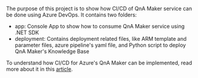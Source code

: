 The purpose of this project is to show how CI/CD of QnA Maker service can be done using Azure DevOps. It contains two folders:

- app: Console App to show how to consume QnA Maker service using .NET SDK
- deployment: Contains deployment related files, like ARM template and parameter files, azure pipeline's yaml file, and Python script to deploy QnA Maker's Knowledge Base

To understand how CI/CD for Azure's QnA Maker can be implemented, read more about it in this [article](https://rohannevrikar.wordpress.com/2021/10/17/ci-cd-of-qna-maker-knowledge-base-using-azure-devops/).